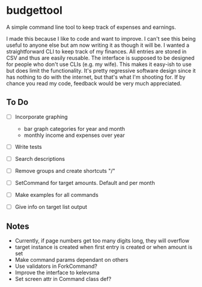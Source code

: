 # budgettool

A simple command line tool to keep track of expenses and earnings.

I made this because I like to code and want to improve. I can't see this being useful to anyone else but am now writing it as though it will be. I wanted a straightforward CLI to keep track of my finances. All entries are stored in CSV and thus are easily reusable. The interface is supposed to be designed for people who don't use CLIs (e.g. my wife). This makes it easy-ish to use but does limit the functionality. It's pretty regressive software design since it has nothing to do with the internet, but that's what I'm shooting for. If by chance you read my code, feedback would be very much appreciated.

## To Do

- [ ] Incorporate graphing
    - bar graph categories for year and month
    - monthly income and expenses over year
- [ ] Write tests
- [ ] Search descriptions
- [ ] Remove groups and create shortcuts "/"
- [ ] SetCommand for target amounts. Default and per month
- [ ] Make examples for all commands
- [ ] Give info on target list output


## Notes

- Currently, if page numbers get too many digits long, they will overflow
- target instance is created when first entry is created or when amount is set
- Make command params dependant on others
- Use validators in ForkCommand?
- Improve the interface to kelevsma
- Set screen attr in Command class def?